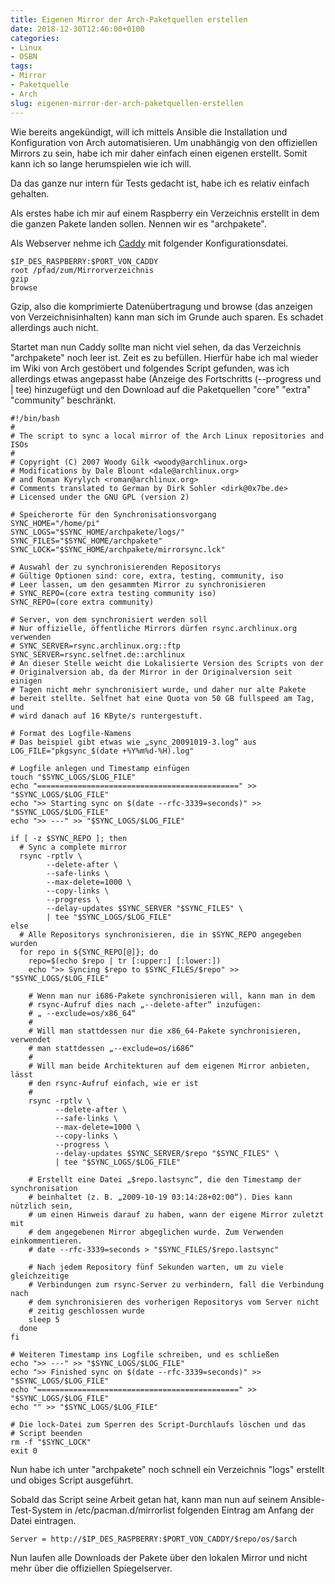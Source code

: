 ```yaml
---
title: Eigenen Mirror der Arch-Paketquellen erstellen
date: 2018-12-30T12:46:00+0100
categories:
- Linux
- OSBN
tags:
- Mirror
- Paketquelle
- Arch
slug: eigenen-mirror-der-arch-paketquellen-erstellen
---
```

Wie bereits angekündigt, will ich mittels Ansible die Installation und Konfiguration von Arch automatisieren. Um unabhängig von den offiziellen Mirrors zu sein, habe ich mir daher einfach einen eigenen erstellt. Somit kann ich so lange herumspielen wie ich will.

Da das ganze nur intern für Tests gedacht ist, habe ich es relativ einfach gehalten.

Als erstes habe ich mir auf einem Raspberry ein Verzeichnis erstellt in dem die ganzen Pakete landen sollen. Nennen wir es "archpakete".

Als Webserver nehme ich [Caddy](https://fryboyter.de/caddy-webserver) mit folgender Konfigurationsdatei.

<pre class="line-numbers language-bash" style="white-space:pre-wrap;">
<code class="language-bash">$IP_DES_RASPBERRY:$PORT_VON_CADDY
root /pfad/zum/Mirrorverzeichnis
gzip
browse</code>
</pre>

Gzip, also die komprimierte Datenübertragung und browse (das anzeigen von Verzeichnisinhalten) kann man sich im Grunde auch sparen. Es schadet allerdings auch nicht.

Startet man nun Caddy sollte man nicht viel sehen, da das Verzeichnis "archpakete" noch leer ist. Zeit es zu befüllen. Hierfür habe ich mal wieder im Wiki von Arch gestöbert und folgendes Script gefunden, was ich allerdings etwas angepasst habe (Anzeige des Fortschritts (--progress und | tee) hinzugefügt und den Download auf die Paketquellen "core" "extra" "community" beschränkt.

<pre class="line-numbers language-bash" style="white-space:pre-wrap;">
<code class="language-bash">#!/bin/bash
#
# The script to sync a local mirror of the Arch Linux repositories and ISOs
#
# Copyright (C) 2007 Woody Gilk &lt;woody@archlinux.org&gt;
# Modifications by Dale Blount &lt;dale@archlinux.org&gt;
# and Roman Kyrylych &lt;roman@archlinux.org&gt;
# Comments translated to German by Dirk Sohler &lt;dirk@0x7be.de&gt;
# Licensed under the GNU GPL (version 2)

# Speicherorte f&uuml;r den Synchronisationsvorgang
SYNC_HOME=&quot;/home/pi&quot;
SYNC_LOGS=&quot;$SYNC_HOME/archpakete/logs/&quot;
SYNC_FILES=&quot;$SYNC_HOME/archpakete&quot;
SYNC_LOCK=&quot;$SYNC_HOME/archpakete/mirrorsync.lck&quot;

# Auswahl der zu synchronisierenden Repositorys
# G&uuml;ltige Optionen sind: core, extra, testing, community, iso
# Leer lassen, um den gesammten Mirror zu synchronisieren
# SYNC_REPO=(core extra testing community iso)
SYNC_REPO=(core extra community)

# Server, von dem synchronisiert werden soll
# Nur offizielle, &ouml;ffentliche Mirrors d&uuml;rfen rsync.archlinux.org verwenden
# SYNC_SERVER=rsync.archlinux.org::ftp
SYNC_SERVER=rsync.selfnet.de::archlinux
# An dieser Stelle weicht die Lokalisierte Version des Scripts von der
# Originalversion ab, da der Mirror in der Originalversion seit einigen
# Tagen nicht mehr synchronisiert wurde, und daher nur alte Pakete
# bereit stellte. Selfnet hat eine Quota von 50 GB fullspeed am Tag, und
# wird danach auf 16 KByte/s runtergestuft.

# Format des Logfile-Namens
# Das beispiel gibt etwas wie &bdquo;sync_20091019-3.log&ldquo; aus
LOG_FILE=&quot;pkgsync_$(date +%Y%m%d-%H).log&quot;

# Logfile anlegen und Timestamp einf&uuml;gen
touch &quot;$SYNC_LOGS/$LOG_FILE&quot;
echo &quot;=============================================&quot; &gt;&gt; &quot;$SYNC_LOGS/$LOG_FILE&quot;
echo &quot;&gt;&gt; Starting sync on $(date --rfc-3339=seconds)&quot; &gt;&gt; &quot;$SYNC_LOGS/$LOG_FILE&quot;
echo &quot;&gt;&gt; ---&quot; &gt;&gt; &quot;$SYNC_LOGS/$LOG_FILE&quot;

if [ -z $SYNC_REPO ]; then
  # Sync a complete mirror
  rsync -rptlv \
        --delete-after \
        --safe-links \
        --max-delete=1000 \
        --copy-links \
        --progress \
        --delay-updates $SYNC_SERVER &quot;$SYNC_FILES&quot; \
        | tee &quot;$SYNC_LOGS/$LOG_FILE&quot;
else
  # Alle Repositorys synchronisieren, die in $SYNC_REPO angegeben wurden
  for repo in ${SYNC_REPO[@]}; do
    repo=$(echo $repo | tr [:upper:] [:lower:])
    echo &quot;&gt;&gt; Syncing $repo to $SYNC_FILES/$repo&quot; &gt;&gt; &quot;$SYNC_LOGS/$LOG_FILE&quot;

    # Wenn man nur i686-Pakete synchronisieren will, kann man in dem
    # rsync-Aufruf dies nach &bdquo;--delete-after&ldquo; inzuf&uuml;gen:
    # &bdquo; --exclude=os/x86_64&ldquo;
    # 
    # Will man stattdessen nur die x86_64-Pakete synchronisieren, verwendet
    # man stattdessen &bdquo;--exclude=os/i686&ldquo;
    #
    # Will man beide Architekturen auf dem eigenen Mirror anbieten, l&auml;sst
    # den rsync-Aufruf einfach, wie er ist
    #
    rsync -rptlv \
          --delete-after \
          --safe-links \
          --max-delete=1000 \
          --copy-links \
          --progress \
          --delay-updates $SYNC_SERVER/$repo &quot;$SYNC_FILES&quot; \
          | tee &quot;$SYNC_LOGS/$LOG_FILE&quot;

    # Erstellt eine Datei &bdquo;$repo.lastsync&ldquo;, die den Timestamp der synchronisation
    # beinhaltet (z. B. &bdquo;2009-10-19 03:14:28+02:00&ldquo;). Dies kann n&uuml;tzlich sein,
    # um einen Hinweis darauf zu haben, wann der eigene Mirror zuletzt mit
    # dem angegebenen Mirror abgeglichen wurde. Zum Verwenden einkommentieren.
    # date --rfc-3339=seconds &gt; &quot;$SYNC_FILES/$repo.lastsync&quot;

    # Nach jedem Repository f&uuml;nf Sekunden warten, um zu viele gleichzeitige 
    # Verbindungen zum rsync-Server zu verhindern, fall die Verbindung nach
    # dem synchronisieren des vorherigen Repositorys vom Server nicht
    # zeitig geschlossen wurde
    sleep 5 
  done
fi

# Weiteren Timestamp ins Logfile schreiben, und es schlie&szlig;en
echo &quot;&gt;&gt; ---&quot; &gt;&gt; &quot;$SYNC_LOGS/$LOG_FILE&quot;
echo &quot;&gt;&gt; Finished sync on $(date --rfc-3339=seconds)&quot; &gt;&gt; &quot;$SYNC_LOGS/$LOG_FILE&quot;
echo &quot;=============================================&quot; &gt;&gt; &quot;$SYNC_LOGS/$LOG_FILE&quot;
echo &quot;&quot; &gt;&gt; &quot;$SYNC_LOGS/$LOG_FILE&quot;

# Die lock-Datei zum Sperren des Script-Durchlaufs l&ouml;schen und das
# Script beenden
rm -f &quot;$SYNC_LOCK&quot;
exit 0</code></pre>

Nun habe ich unter "archpakete" noch schnell ein Verzeichnis "logs" erstellt und obiges Script ausgeführt.

Sobald das Script seine Arbeit getan hat, kann man nun auf seinem Ansible-Test-System in /etc/pacman.d/mirrorlist folgenden Eintrag am Anfang der Datei eintragen.

<pre class="line-numbers language-bash" style="white-space:pre-wrap;">
<code>Server = http://$IP_DES_RASPBERRY:$PORT_VON_CADDY/$repo/os/$arch</code>
</pre>

Nun laufen alle Downloads der Pakete über den lokalen Mirror und nicht mehr über die offiziellen Spiegelserver.
